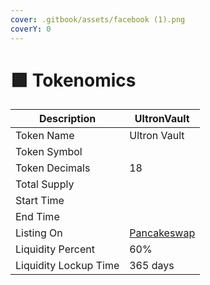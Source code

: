 ```yaml
---
cover: .gitbook/assets/facebook (1).png
coverY: 0
---
```


# 🟪 Tokenomics

| Description           | UltronVault                                                                                               |
| --------------------- | --------------------------------------------------------------------------------------------------------- |
| Token Name            | Ultron Vault                                                                                              |
| Token Symbol          |                                                                                                           |
| Token Decimals        | 18                                                                                                        |
| Total Supply          |                                                                                                           |
| Start Time            |                                                                                                           |
| End Time              |                                                                                                           |
| Listing On            | [Pancakeswap](https://pancakeswap.finance/swap?outputCurrency=0x71469B1180E2A76BA82A9cE7609077acb52f7B29) |
| Liquidity Percent     | 60%                                                                                                       |
| Liquidity Lockup Time | 365 days                                                                                                  |
